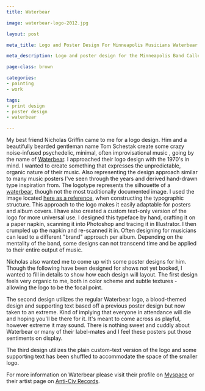 ```yaml
---
title: Waterbear

image: waterbear-logo-2012.jpg

layout: post

meta_title: Logo and Poster Design For Minneapolis Musicians Waterbear

meta_description: Logo and poster design for the Minneapolis Band Called Waterbear.

page-class: brown

categories: 
- painting
- work

tags:
- print design
- poster design
- waterbear

---
```


My best friend Nicholas Griffin came to me for a logo design. Him and a beautifully bearded gentleman name Tom Schestak create some crazy noise-infused psychedelic, minimal, often improvisational music , going by the name of <a class="external" title="Waterbear on Myspace" href="http://www.myspace.com/1waterbear2">Waterbear</a>. I approached their logo design with the 1970's in mind. I wanted to create something that expresses the unpredictable, organic nature of their music. Also representing the design approach similar to many music posters I've seen through the years and derived hand-drawn type inspiration from. The logotype represents the silhouette of a <a class="external" title="Waterbear on Wikipedia" href="http://en.wikipedia.org/wiki/Tardigrada">waterbear</a>, though not the most traditionally documented image. I used the image located <a class="external" title="Waterbear image" href="http://www.marsanomalyresearch.com/evidence-reports/2004/078/1-078-water-bear-frontal.jpg">here as a reference</a>, when constructing the typographic structure. This approach to the logo makes it easily adaptable for posters and album covers. I have also created a custom text-only version of the logo for more universal use. I designed this typeface by hand, crafting it on a paper napkin, scanning it into Photoshop and tracing it in Illustrator. I then crumpled up the napkin and re-scanned it in. Often designing for musicians can lead to a different "brand" approach per album. Depending on the mentality of the band, some designs can not transcend time and be applied to their entire output of music.

Nicholas also wanted me to come up with some poster designs for him. Though the following have been designed for shows not yet booked, I wanted to fill in details to show how each design will layout. The first design feels very organic to me, both in color scheme and subtle textures - allowing the logo to be the focal point.

The second design utilizes the regular Waterbear logo, a blood-themed design and supporting text based off a previous poster design but now taken to an extreme. Kind of implying that everyone in attendance will die and hoping you'll be there for it. It's meant to come across as playful, however extreme it may sound. There is nothing sweet and cuddly about Waterbear or many of their label-mates and I feel these posters put those sentiments on display.

The third design utilizes the plain custom-text version of the logo and some supporting text has been shuffled to accommodate the space of the smaller logo.

For more information on Waterbear please visit their profile on <a class="external" title="Waterbear on Myspace" href="http://www.myspace.com/1waterbear2">Myspace</a> or their artist page on <a class="external" title="Waterbear on Myspace" href="http://www.anticivrecords.com/waterbear.html">Anti-Civ Records</a>.